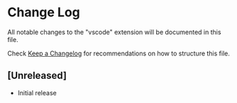 # Change Log

All notable changes to the "vscode" extension will be documented in this file.

Check [Keep a Changelog](http://keepachangelog.com/) for recommendations on how to structure this file.

## [Unreleased]

- Initial release